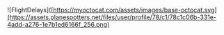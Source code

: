 ![FlightDelays]([https://myoctocat.com/assets/images/base-octocat.svg](https://assets.planespotters.net/files/user/profile/78/c1/78c1c06b-331e-4add-a276-1e7b1ed6166f_256.png)
